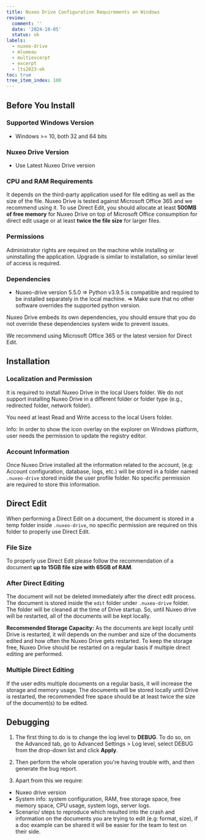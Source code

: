 ```yaml
---
title: Nuxeo Drive Configuration Requirements on Windows
review:
  comment: ''
  date: '2024-10-05'
  status: ok
labels:
  - nuxeo-drive
  - mlumeau
  - multiexcerpt
  - excerpt
  - lts2023-ok
toc: true
tree_item_index: 100
---
```


## Before You Install

### Supported Windows Version 

- Windows >= 10, both 32 and 64 bits

### Nuxeo Drive Version 

- Use Latest Nuxeo Drive version 
  
### CPU and RAM Requirements 

It depends on the third-party application used for file editing as well as the size of the file. Nuxeo Drive is tested against Microsoft Office 365 and we recommend using it.
To use Direct Edit, you should allocate at least **500MB of free memory** for Nuxeo Drive on top of Microsoft Office consumption for direct edit usage or at least **twice the file size** for larger files.

### Permissions 

Administrator rights are required on the machine while installing or uninstalling the application. Upgrade is similar to installation, so similar level of access is required.  

### Dependencies 

- Nuxeo-drive version 5.5.0 => Python v3.9.5 is compatible and required to be installed separately in the local machine. 
=> Make sure that no other software overrides the supported python version. 

Nuxeo Drive embeds its own dependencies, you should ensure that you do not override these dependencies system wide to prevent issues. 

We recommend using Microsoft Office 365 or the latest version for Direct Edit.  

## Installation 

### Localization and Permission

It is required to install Nuxeo Drive in the local Users folder. We do not support installing Nuxeo Drive in a different folder or folder type (e.g., redirected folder, network folder).

You need at least Read and Write access to the local Users folder. 

Info: 
In order to show the icon overlay on the explorer on Windows platform, user needs the permission to update the registry editor. 

### Account Information 

Once Nuxeo Drive installed all the information related to the account, (e.g: Account configuration, database, logs, etc.) will be stored in a folder named `.nuxeo-drive` stored inside the user profile folder. No specific permission are required to store this information. 

## Direct Edit

When performing a Direct Edit on a document, the document is stored in a temp folder inside `.nuxeo-drive`, no specific permission are required on this folder to properly use Direct Edit. 

### File Size

To properly use Direct Edit please follow the recommendation of a document **up to 15GB file size with 65GB of RAM**. 

### After Direct Editing 

The document will not be deleted immediately after the direct edit process. The document is stored inside the `edit` folder under `.nuxeo-drive` folder. The folder will be cleaned at the time of Drive startup. So, until Nuxeo drive will be restarted, all of the documents will be kept locally.

**Recommended Storage Capacity:**
As the documents are kept locally until Drive is restarted, it will depends on the number and size of the documents edited and how often the Nuxeo Drive gets restarted.
To keep the storage free, Nuxeo Drive should be restarted on a regular basis if multiple direct editing are performed.

### Multiple Direct Editing 

If the user edits multiple documents on a regular basis, it will increase the storage and memory usage.
The documents will be stored locally until Drive is restarted, the recommended free space should be at least twice the size of the document(s) to be edited. 

## Debugging 

1. The first thing to do is to change the log level to **DEBUG**. To do so, on the Advanced tab, go to Advanced Settings > Log level, select DEBUG from the drop-down list and click **Apply**. 

2. Then perform the whole operation you're having trouble with, and then generate the bug report. 

3. Apart from this we require:
- Nuxeo drive version
- System info: system configuration, RAM, free storage space, free memory space, CPU usage, system logs, server logs.  
- Scenario/ steps to reproduce which resulted into the crash and information on the documents you are trying to edit (e.g: format, size), if a doc example can be shared it will be easier for the team to test on their side.







